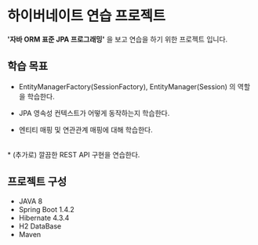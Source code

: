 # 하이버네이트 연습 프로젝트

**'자바 ORM 표준 JPA 프로그래밍'** 을 보고 연습을 하기 위한 프로젝트 입니다.

## 학습 목표

* EntityManagerFactory(SessionFactory), EntityManager(Session) 의 역할을 학습한다.

* JPA 영속성 컨텍스트가 어떻게 동작하는지 학습한다.

* 엔티티 매핑 및 연관관계 매핑에 대해 학습한다.
<br/>
* (추가로) 깔끔한 REST API 구현을 연습한다.

## 프로젝트 구성

* JAVA 8
* Spring Boot 1.4.2
* Hibernate 4.3.4
* H2 DataBase
* Maven

